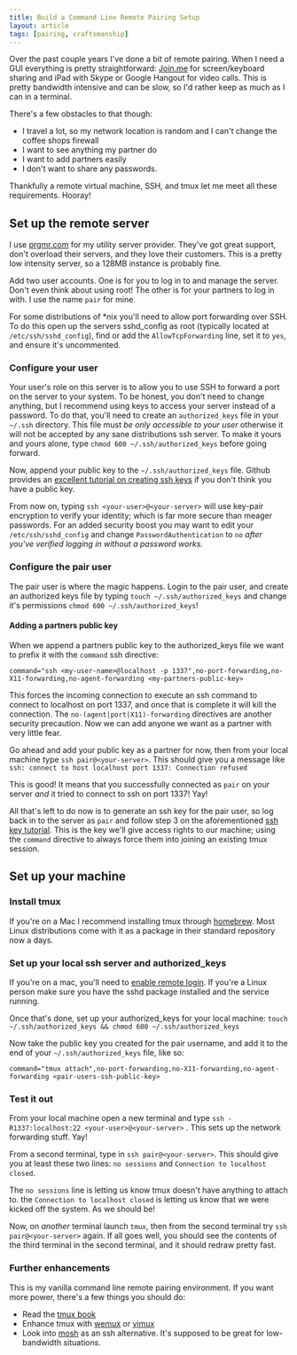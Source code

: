 ```yaml
---
title: Build a Command Line Remote Pairing Setup
layout: article
tags: [pairing, craftsmanship]
---
```


Over the past couple years I've done a bit of remote pairing. When I need a GUI
everything is pretty straightforward: [Join.me](http://join.me) for
screen/keyboard sharing and iPad with Skype or Google Hangout for video calls.
This is pretty bandwidth intensive and can be slow, so I'd rather keep as much
as I can in a terminal.

There's a few obstacles to that though:

*  I travel a lot, so my network location is random and I can't change the
   coffee shops firewall
*  I want to see anything my partner do
*  I want to add partners easily
*  I don't want to share any passwords.

Thankfully a remote virtual machine, SSH, and tmux let me meet all these
requirements. Hooray!

## Set up the remote server

I use [prgmr.com](http://prgmr.com/xen/) for my utility server provider.
They've got great support, don't overload their servers, and they love their
customers. This is a pretty low intensity server, so a 128MB instance is
probably fine.

Add two user accounts. One is for you to log in to and manage the server. Don't
even think about using root! The other is for your partners to log in with. I
use the name `pair` for mine.

For some distributions of \*nix you'll need to allow port forwarding over SSH.
To do this open up the servers sshd\_config as root (typically located at
`/etc/ssh/sshd_config`), find or add the  `AllowTcpForwarding` line, set it to
`yes`, and ensure it's uncommented.

### Configure your user

Your user's role on this server is to allow you to use SSH to forward a port on
the server to your system. To be honest, you don't need to change anything, but
I recommend using keys to access your server instead of a password. To do that,
you'll need to create an `authorized_keys` file in your `~/.ssh` directory.
This file must *be only accessible to your user* otherwise it will not be
accepted by any sane distributions ssh server. To make it yours and yours
alone, type `chmod 600 ~/.ssh/authorized_keys` before going forward.

Now, append your public key to the `~/.ssh/authorized_keys` file. Github
provides an [excellent tutorial on creating ssh
keys](https://help.github.com/articles/generating-ssh-keys) if you don't think
you have a public key.

From now on, typing `ssh <your-user>@<your-server>` will use key-pair
encryption to verify your identity; which is far more secure than meager
passwords. For an added security boost you may want to edit your
`/etc/ssh/sshd_config` and change `PasswordAuthentication` to `no` *after
you've verified logging in without a password works.*

### Configure the pair user

The pair user is where the magic happens. Login to the pair user, and create an
authorized keys file by typing `touch ~/.ssh/authorized_keys` and change it's
permissions `chmod 600 ~/.ssh/authorized_keys`!

#### Adding a partners public key

When we append a partners public key to the authorized\_keys file we want to
prefix it with the `command` ssh directive:

`command="ssh <my-user-name>@localhost -p 1337",no-port-forwarding,no-X11-forwarding,no-agent-forwarding <my-partners-public-key>`

This forces the incoming connection to execute an ssh command to connect to
localhost on port 1337, and once that is complete it will kill the connection.
The `no-(agent|port|X11)-forwarding` directives are another security
precaution. Now we can add anyone we want as a partner with very little fear.

Go ahead and add your public key as a partner for now, then from your local
machine type `ssh pair@<your-server>`. This should give you a message like
`ssh: connect to host localhost port 1337: Connection refused`

This is good! It means that you successfully connected as `pair` on your server
*and* it tried to connect to ssh on port 1337! Yay!

All that's left to do now is to generate an ssh key for the pair user, so log
back in to the server as `pair` and follow step 3 on the aforementioned [ssh
key tutorial](https://help.github.com/articles/generating-ssh-keys). This is
the key we'll give access rights to our machine; using the `command` directive
to always force them into joining an existing tmux session.

## Set up your machine

### Install tmux

If you're on a Mac I recommend installing tmux through
[homebrew](http://mxcl.github.com/homebrew/). Most Linux distributions come
with it as a package in their standard repository now a days.

### Set up your local ssh server and authorized\_keys

If you're on a mac, you'll need to [enable remote
login](http://osxdaily.com/2011/09/30/remote-login-ssh-server-mac-os-x/). If
you're a Linux person make sure you have the sshd package installed and the
service running.

Once that's done, set up your authorized\_keys for your local machine: `touch
~/.ssh/authorized_keys && chmod 600 ~/.ssh/authorized_keys`

Now take the public key you created for the pair username, and add it to the
end of your `~/.ssh/authorized_keys` file, like so:

`command="tmux attach",no-port-forwarding,no-X11-forwarding,no-agent-forwarding <pair-users-ssh-public-key>`


### Test it out

From your local machine open a new terminal and type `ssh -R1337:localhost:22
<your-user>@<your-server>` . This sets up the network forwarding stuff. Yay!

From a second terminal, type in `ssh pair@<your-server>`. This should give you
at least these two lines:  `no sessions` and `Connection to localhost closed`.

The `no sessions` line is letting us know tmux doesn't have anything to attach
to. the `Connection to localhost closed` is letting us know that we were kicked
off the system. As we should be!

Now, on *another* terminal launch `tmux`, then from the second terminal try
`ssh pair@<your-server>` again. If all goes well, you should see the contents
of the third terminal in the second terminal, and it should redraw pretty fast.

### Further enhancements

This is my vanilla command line remote pairing environment. If you want more
power, there's a few things you should do:

* Read the [tmux book](http://pragprog.com/book/bhtmux/tmux)
* Enhance tmux with [wemux](https://github.com/zolrath/wemux) or [vimux](https://github.com/benmills/vimux)
* Look into [mosh](http://mosh.mit.edu/) as an ssh alternative. It's supposed to be great for low-bandwidth situations.
